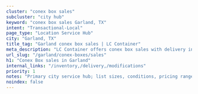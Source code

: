 ```yaml
---
cluster: "conex box sales"
subcluster: "city hub"
keyword: "conex box sales Garland, TX"
intent: "Transactional-Local"
page_type: "Location Service Hub"
city: "Garland, TX"
title_tag: "Garland conex box sales | LC Container"
meta_description: "LC Container offers conex box sales with delivery in Garland, TX. Local. Fast quotes. Since 2003."
url_slug: "/garland/conex-boxes/sales"
h1: "Conex Box sales in Garland"
internal_links: "/inventory,/delivery,/modifications"
priority: 1
notes: "Primary city service hub; list sizes, conditions, pricing ranges, photos, testimonials."
noindex: false
---
```


<!-- TODO: Add unique city/inventory copy, images, and internal links here. -->
